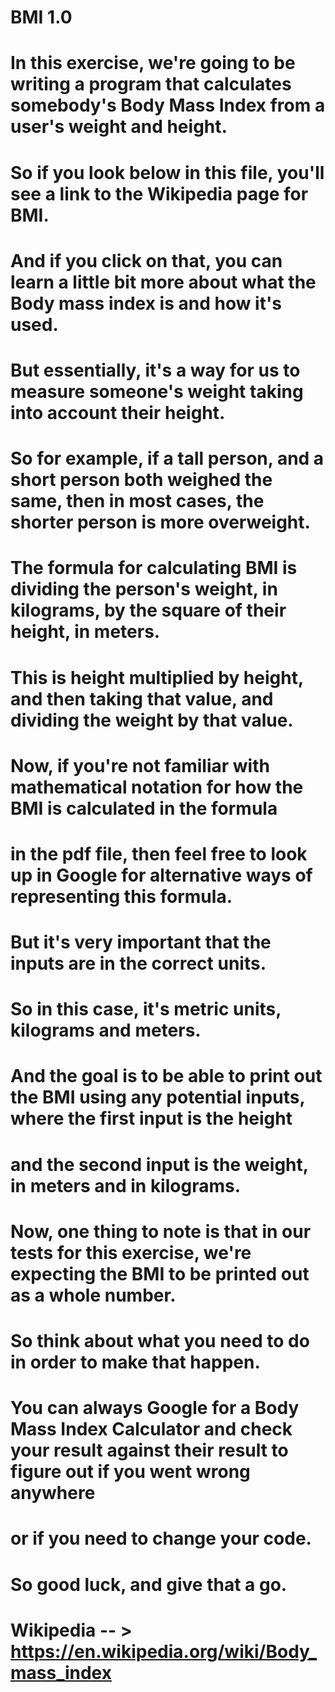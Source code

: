 # BMI 1.0
# In this exercise, we're going to be writing a program that calculates somebody's Body Mass Index from a user's weight and height.
# So if you look below in this file, you'll see a link to the Wikipedia page for BMI.
# And if you click on that, you can learn a little bit more about what the Body mass index is and how it's used.
# But essentially, it's a way for us to measure someone's weight taking into account their height.
# So for example, if a tall person, and a short person both weighed the same, then in most cases, the shorter person is more overweight.
# The formula for calculating BMI is dividing the person's weight, in kilograms, by the square of their height, in meters.
# This is height multiplied by height, and then taking that value, and dividing the weight by that value.
# Now, if you're not familiar with mathematical notation for how the BMI is calculated in the formula
# in the pdf file, then feel free to look up in Google for alternative ways of representing this formula.
# But it's very important that the inputs are in the correct units.
# So in this case, it's metric units, kilograms and meters.
# And the goal is to be able to print out the BMI using any potential inputs, where the first input is the height
# and the second input is the weight, in meters and in kilograms. 
# Now, one thing to note is that in our tests for this exercise, we're expecting the BMI to be printed out as a whole number.
# So think about what you need to do in order to make that happen.
# You can always Google for a Body Mass Index Calculator and check your result against their result to figure out if you went wrong anywhere
# or if you need to change your code.
# So good luck, and give that a go.


# Wikipedia -- > https://en.wikipedia.org/wiki/Body_mass_index
